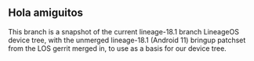 ## Hola amiguitos

This branch is a snapshot of the current lineage-18.1 branch LineageOS device tree, with the unmerged lineage-18.1 (Android 11) bringup patchset from the LOS gerrit merged in, to use as a basis for our device tree. 
